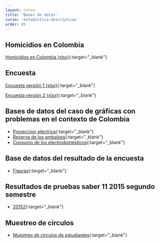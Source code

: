 ```yaml
---
layout: curso
title: 'Bases de datos'
curso: 'estadistica-descriptiva'
order: 05
---
```



## Homicidios en Colombia

[Homicidios en Colombia (xlsx)](./basesdedatos/HomicidiosColombia2014.xlsx){:target="_blank"}


## Encuesta

[Encuesta versión 1 (xlsx)](./basesdedatos/Encuesta1.xlsx){:target="_blank"}

[Encuesta versión 2 (xlsx)](./basesdedatos/Encuesta2.xlsx){:target="_blank"}

##  Bases de datos del caso de gráficas con problemas en el contexto de Colombia

   * [Proyeccion eléctrica](./basesdedatos/ejemplo1.xlsx){:target="_blank"}
   * [Reserva de los embalses](./basesdedatos/Reservas_de_embalses.xlsx){:target="_blank"}
   * [Consumo de los electrodomésticos](./basesdedatos/consumoElectrodomesticos.xlsx){:target="_blank"}
   
## Base de datos del resultado de la encuesta

   * [Figuras](./basesdedatos/figuras.xlsx){:target="_blank"}

## Resultados de pruebas saber 11 2015 segundo semestre

   * [20152](./basesdedatos/20152.xls){:target="_blank"}
   
## Muestreo de círculos
   * [Muestreo de círculos de estudiantes](./basesdedatos/circulosEstud.xlsx){:target="_blank"}
